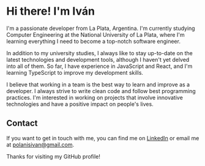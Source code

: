 # Hi there! I'm Iván

I'm a passionate developer from La Plata, Argentina. I'm currently studying Computer Engineering at the National University of La Plata, where I'm learning everything I need to become a top-notch software engineer.

In addition to my university studies, I always like to stay up-to-date on the latest technologies and development tools, although I haven't yet delved into all of them. So far, I have experience in JavaScript and React, and I'm learning TypeScript to improve my development skills.

I believe that working in a team is the best way to learn and improve as a developer. I always strive to write clean code and follow best programming practices. I'm interested in working on projects that involve innovative technologies and have a positive impact on people's lives.

## Contact

If you want to get in touch with me, you can find me on [LinkedIn](https://www.linkedin.com/in/ivan-valentin-polanis/) or email me at [polanisivan@gmail.com](mailto:youremail@example.com).

Thanks for visiting my GitHub profile!
